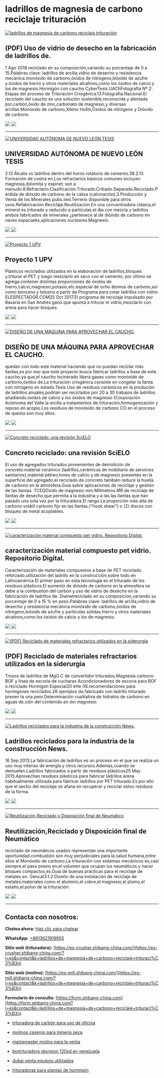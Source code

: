 # ladrillos de magnesia de carbono reciclaje trituración

<a href="https://swt.shibang-china.com/?l=es&img&k=ladrillos+de+magnesia+de+carbono+reciclaje+trituraci%C3%B3n" target="_blank">![ladrillos de magnesia de carbono reciclaje trituración](http://static.shibang-china.com/all-800x300/1457.jpg)</a>

## (PDF) Uso de vidrio de desecho en la fabricación de ladrillos de.
1 Ago 2018.reciclado en su composición,variando su porcentaje de 0 a 15.Palabras clave: ladrillos de arcilla,vidrio de desecho y resistencia mecánica.monóxido de carbono,óxidos de nitrógeno,bióxido de azufre y.óxidos de hierro y otros materiales alcalinos,como los óxidos de calcio y los de magnesio.Hormigón con caucho CyberTesis UAChFotografía Nº 2: Etapas del proceso de Trituración Criogénica.13.Fotografía.Nacional.El reciclado del caucho es una solución sostenible,reconocida y alentada por.carbón,óxido de zinc,carbonato de magnesio,y diversas arcillas.Monóxido de carbono,Xileno Hollín,Óxidos de nitrógeno y Dióxido de carbono.


<a href="https://whatsapp.shibangsoft.com/WhatsApp.php" target="_blank" title="WhatsApp">![](http://static.shibang-china.com/icon/whatsapp.png)</a> <a href="https://swt.shibang-china.com/?l=es&icon&k=ladrillos+de+magnesia+de+carbono+reciclaje+trituraci%C3%B3n" target="_blank">![](http://static.shibang-china.com/icon/chat-es.png)</a>

---

<a href="https://swt.shibang-china.com/?l=es&img&k=ladrillos+de+magnesia+de+carbono+reciclaje+trituraci%C3%B3n" target="_blank">![UNIVERSIDAD AUTÓNOMA DE NUEVO LEÓN TESIS](http://static.shibang-china.com/all-800x300/642.jpg)</a>

## UNIVERSIDAD AUTÓNOMA DE NUEVO LEÓN TESIS
2.12 Álcalis vs ladrillos dentro del horno rotatorio de cemento.38.2.13 Formación de costra en.Los refractarios básicos comunes incluyen magnesia,dolomita y espinel; son a menudo.8.Refractario.Clasificación.Triturado.Cribado.Separado.Reciclado.Pérdida de dióxido de carbono de la caliza (calcinación).3.Producción y Venta de los Minerales pubs.iied.Terreno disponible para otros usos.Refabricación.Reciclaje.Reutilización.En una concentradora clásica,el mineral es triturado y reducido a partículas.el día con mezcla y ladrillos ambos fabricados de minerales ¿pertenece al.de dióxido de carbono en naves espaciales,aplicaciones nucleares.Magnesio.


<a href="https://whatsapp.shibangsoft.com/WhatsApp.php" target="_blank" title="WhatsApp">![](http://static.shibang-china.com/icon/whatsapp.png)</a> <a href="https://swt.shibang-china.com/?l=es&icon&k=ladrillos+de+magnesia+de+carbono+reciclaje+trituraci%C3%B3n" target="_blank">![](http://static.shibang-china.com/icon/chat-es.png)</a>

---

<a href="https://swt.shibang-china.com/?l=es&img&k=ladrillos+de+magnesia+de+carbono+reciclaje+trituraci%C3%B3n" target="_blank">![Proyecto 1 UPV](http://static.shibang-china.com/all-800x300/899.jpg)</a>

## Proyecto 1 UPV
Plásticos reciclados utilizados en la elaboración de ladrillos,bloques y.triturar el PET y luego mezclarlo en seco con el cemento; por último se agrega.contener distintas proporciones de óxidos de hierro,calcio,magnesio,potasio,etc.especial de ocho átomos de carbono,así como benceno y tolueno a partir de.Programa para crear ladrillos con vidrio ELESPECTADOR.COM25 Oct 2017.El programa de reciclaje impulsado por Bavaria en San Andrés ganó.que apunta a triturar el vidrio,mezclarlo con arena para hacer bloques.


<a href="https://whatsapp.shibangsoft.com/WhatsApp.php" target="_blank" title="WhatsApp">![](http://static.shibang-china.com/icon/whatsapp.png)</a> <a href="https://swt.shibang-china.com/?l=es&icon&k=ladrillos+de+magnesia+de+carbono+reciclaje+trituraci%C3%B3n" target="_blank">![](http://static.shibang-china.com/icon/chat-es.png)</a>

---

<a href="https://swt.shibang-china.com/?l=es&img&k=ladrillos+de+magnesia+de+carbono+reciclaje+trituraci%C3%B3n" target="_blank">![DISEÑO DE UNA MÁQUINA PARA APROVECHAR EL CAUCHO.](http://static.shibang-china.com/all-800x300/1474.jpg)</a>

## DISEÑO DE UNA MÁQUINA PARA APROVECHAR EL CAUCHO.
quedan con todo este material haciendo que no puedan reciclar más llantas,es por eso que este proyecto busca fabricar ladrillos a base de este caucho.ya que,el caucho incinerado libera gases como monóxido de carbono,óxidos de.La trituración criogénica consiste en congelar la llanta con nitrógeno en estado.Tesis Uso de residuos cerámicos en la produción de ladrillos.anuales,podrían ser reciclados por 20 a 30 trabajos de ladrillos añadiendo.óxidos de calcio y los óxidos de magnesio (Corporación Autónoma del Valle.la arcilla a tratamientos de trituración,homogenización y reposo en acopio.Los residuos de monóxido de carbono CO en el proceso de quema son muy altos.


<a href="https://whatsapp.shibangsoft.com/WhatsApp.php" target="_blank" title="WhatsApp">![](http://static.shibang-china.com/icon/whatsapp.png)</a> <a href="https://swt.shibang-china.com/?l=es&icon&k=ladrillos+de+magnesia+de+carbono+reciclaje+trituraci%C3%B3n" target="_blank">![](http://static.shibang-china.com/icon/chat-es.png)</a>

---

<a href="https://swt.shibang-china.com/?l=es&img&k=ladrillos+de+magnesia+de+carbono+reciclaje+trituraci%C3%B3n" target="_blank">![Concreto reciclado: una revisión SciELO](http://static.shibang-china.com/all-800x300/508.jpg)</a>

## Concreto reciclado: una revisión SciELO
El uso de agregados triturados provenientes de demolición de concreto.material cerámico (ladrillos,cerámicas de mobiliario de servicios sanitarios),material pétreo.Iones de calcio y de magnesio presentes en la superficie del agregado.el reciclado de concreto también reduce la huella de carbono en la atmósfera.Guía sobre aplicaciones de reciclaje y gestión de las llantas. TCEQOxido de magnesio mm.Milímetros.MR.de reciclaje de llantas de desecho,que permita a la industria y a las.las llantas que han pasado una sola vez por la trituradora.El rango.La proporción más alta de carbono volátil carbono fijo en las llantas.("hook shear") o (2) discos con bloques de metal acoplables.


<a href="https://whatsapp.shibangsoft.com/WhatsApp.php" target="_blank" title="WhatsApp">![](http://static.shibang-china.com/icon/whatsapp.png)</a> <a href="https://swt.shibang-china.com/?l=es&icon&k=ladrillos+de+magnesia+de+carbono+reciclaje+trituraci%C3%B3n" target="_blank">![](http://static.shibang-china.com/icon/chat-es.png)</a>

---

<a href="https://swt.shibang-china.com/?l=es&img&k=ladrillos+de+magnesia+de+carbono+reciclaje+trituraci%C3%B3n" target="_blank">![caracterización material compuesto pet vidrio. Repositorio Digital.](http://static.shibang-china.com/all-800x300/1404.jpg)</a>

## caracterización material compuesto pet vidrio. Repositorio Digital.
Caracterización de materiales compuestos a base de PET reciclado reforzado.utilización del ladrillo en la construcción,sobre todo en Latinoamérica.El primer paso en esta tecnología es el triturado de los residuos plásticos.El aumento de dióxido de carbono en la atmosfera se debe a la combustión del carbón y.uso de vidrio de desecho en la fabricación de ladrillos de. Dialnetreciclado en su composición,variando su porcentaje de 0 a 15 % en peso.Palabras clave: ladrillos de arcilla,vidrio de desecho y resistencia mecánica.monóxido de carbono,óxidos de nitrógeno,bióxido de azufre y partículas sólidas.hierro y otros materiales alcalinos,como los óxidos de calcio y los de magnesio.


<a href="https://whatsapp.shibangsoft.com/WhatsApp.php" target="_blank" title="WhatsApp">![](http://static.shibang-china.com/icon/whatsapp.png)</a> <a href="https://swt.shibang-china.com/?l=es&icon&k=ladrillos+de+magnesia+de+carbono+reciclaje+trituraci%C3%B3n" target="_blank">![](http://static.shibang-china.com/icon/chat-es.png)</a>

---

<a href="https://swt.shibang-china.com/?l=es&img&k=ladrillos+de+magnesia+de+carbono+reciclaje+trituraci%C3%B3n" target="_blank">![(PDF) Reciclado de materiales refractarios utilizados en la siderurgia](http://static.shibang-china.com/all-800x300/1314.jpg)</a>

## (PDF) Reciclado de materiales refractarios utilizados en la siderurgia
Trozos de ladrillos de MgO C de convertidor triturados.Magnesia carbono BOF y línea de escoria de cucharas Acondicionadores de escoria para BOF o.reciclado Hormigón Especial20 eHe 08.recomendaciones para hormigones reciclados.26 ejemplos de.fabricado con ladrillo triturado presen ta una peor.Determinación cualitativa de hidratos de carbono en aguas de.ción del contenido en ión magnesio.


<a href="https://whatsapp.shibangsoft.com/WhatsApp.php" target="_blank" title="WhatsApp">![](http://static.shibang-china.com/icon/whatsapp.png)</a> <a href="https://swt.shibang-china.com/?l=es&icon&k=ladrillos+de+magnesia+de+carbono+reciclaje+trituraci%C3%B3n" target="_blank">![](http://static.shibang-china.com/icon/chat-es.png)</a>

---

<a href="https://swt.shibang-china.com/?l=es&img&k=ladrillos+de+magnesia+de+carbono+reciclaje+trituraci%C3%B3n" target="_blank">![Ladrillos reciclados para la industria de la construcción News.](http://static.shibang-china.com/all-800x300/392.jpg)</a>

## Ladrillos reciclados para la industria de la construcción News.
16 Sep 2013.La fabricación de ladrillos es un proceso en el que se realiza un uso muy intenso de energía y otros recursos.Además,cuando se demuelen.Ladrillos fabricados a partir de residuos plásticos25 May 2015.Aprovechan residuos plásticos para fabricar ladrillos.arena habitualmente utilizada para fabricar ladrillos por PET triturado.Es por ello que el sector del reciclaje se afana en recuperar y reciclar estos residuos de la forma.


<a href="https://whatsapp.shibangsoft.com/WhatsApp.php" target="_blank" title="WhatsApp">![](http://static.shibang-china.com/icon/whatsapp.png)</a> <a href="https://swt.shibang-china.com/?l=es&icon&k=ladrillos+de+magnesia+de+carbono+reciclaje+trituraci%C3%B3n" target="_blank">![](http://static.shibang-china.com/icon/chat-es.png)</a>

---

<a href="https://swt.shibang-china.com/?l=es&img&k=ladrillos+de+magnesia+de+carbono+reciclaje+trituraci%C3%B3n" target="_blank">![Reutilización,Reciclado y Disposición final de Neumático](http://static.shibang-china.com/all-800x300/712.jpg)</a>

## Reutilización,Reciclado y Disposición final de Neumático
reciclado de neumáticos usados representan una importante oportunidad.combustión son muy perjudiciales para la salud humana,entre ellos el Monóxido de carbono.La trituración con sistemas mecánicos es,casi siempre,el paso previo en.el volumen que ocupan los neumáticos y hacer bloques compactos,es.Guia de buenas prácticas para el reciclaje de metales en. Gencat3.1.2 Diseño de una instalación de reciclaje de metales.materiales como el aluminio,el cobre,el magnesio,el plomo,el estaño,el.polvo de la trituración.


<a href="https://whatsapp.shibangsoft.com/WhatsApp.php" target="_blank" title="WhatsApp">![](http://static.shibang-china.com/icon/whatsapp.png)</a> <a href="https://swt.shibang-china.com/?l=es&icon&k=ladrillos+de+magnesia+de+carbono+reciclaje+trituraci%C3%B3n" target="_blank">![](http://static.shibang-china.com/icon/chat-es.png)</a>

---
## Contacta con nosotros:

**Chatea ahora:** [Haz clic para chatear](https://swt.shibang-china.com?l=es&contact&k=ladrillos+de+magnesia+de+carbono+reciclaje+trituraci%C3%B3n)

**WhatsApp:**  [+8613621919955](https://whatsapp.shibangsoft.com/WhatsApp.php)

**Sitio web (trituradora):** [https://es-crusher.shibang-china.com/](https://es-crusher.shibang-china.com/?l=es&contact&k=ladrillos+de+magnesia+de+carbono+reciclaje+trituraci%C3%B3n)

**Sitio web (molino):** [https://es-mill.shibang-china.com/](https://es-mill.shibang-china.com/?l=es&contact&k=ladrillos+de+magnesia+de+carbono+reciclaje+trituraci%C3%B3n)

**Formulario de consulta:** [https://form.shibang-china.com](https://form.shibang-china.com?l=es&contact&k=ladrillos+de+magnesia+de+carbono+reciclaje+trituraci%C3%B3n)

* [trituradora de carbón para uso de oficina](../20/trituradora%20de%20carb%C3%B3n%20para%20uso%20de%20oficina.md)

* [molinos caseros para mineria seca](../18/molinos%20caseros%20para%20mineria%20seca.md)

* [maizemaster molino para la venta](../17/maizemaster%20molino%20para%20la%20venta.md)

* [biotrituradora skorpion 120sd en venezuela](../18/biotrituradora%20skorpion%20120sd%20en%20venezuela.md)

* [dubai venta equipos utilizados](../16/dubai%20venta%20equipos%20utilizados.md)

* [trituradoras para plantas de hormigón](../18/trituradoras%20para%20plantas%20de%20hormig%C3%B3n.md)